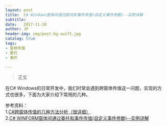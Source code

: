 ```yaml
---
layout: post
title:  C# Windows窗体间通过委托和事件传值(自定义事件参数)--实例详解
subtitle: 	
date:   2017-11-28
author: JP
header-img: img/post-bg-swift.jpg
catalog: true
tags:
- 窗体传值
- 委托
- 事件

---
```


> 正文

在C# Windows的日常开发中，我们时常会遇到跨窗体传值这一问题，实现的方式也很多，下面为大家介绍下常用的几种。

	

参考资料：<br>
1.[C#跨窗体传值的几种方法分析（很详细）](http://www.cnblogs.com/xh6300/p/6063649.html)<br>
2.[C# WINFORM窗体间通过委托和事件传值(自定义事件参数)--实例详解](https://2sharings.com/2014/csharp-winform-pass-value-between-forms-by-delegate-and-event)<br>
